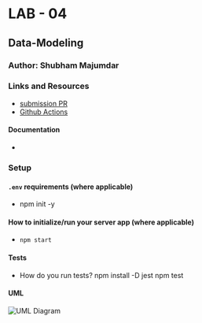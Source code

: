 # LAB - 04

## Data-Modeling

### Author: Shubham Majumdar

### Links and Resources
* [submission PR](https://github.com/401-advanced-javascript-Shubham/Lb04-DataModeling/pull/1)
* [Github Actions](https://github.com/401-advanced-javascript-Shubham/Lb04-DataModeling/actions)

#### Documentation
*

### Setup
#### `.env` requirements (where applicable)
*  npm init -y

#### How to initialize/run your server app (where applicable)
* `npm start`
  
#### Tests
* How do you run tests?
  npm install -D jest
  npm test

#### UML
![UML Diagram](whiteboard.jpg)
